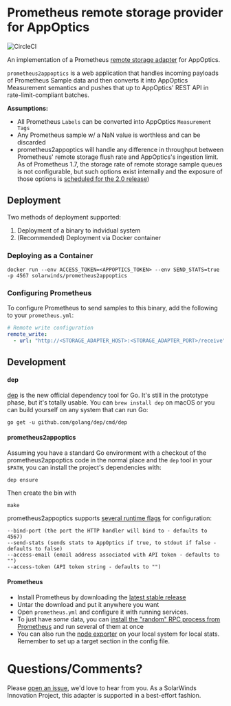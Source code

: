 # Prometheus remote storage provider for AppOptics

![CircleCI](https://circleci.com/gh/solarwinds/prometheus2appoptics.svg?style=svg&circle-token=51448f9d74b885c408a0831b4f81134a422f0f5c)

An implementation of a Prometheus [remote storage adapter](/prometheus/prometheus/tree/master/documentation/examples/remote_storage/remote_storage_adapter) for AppOptics.

`prometheus2appoptics` is a web application that handles incoming payloads of Prometheus Sample data and then converts it into AppOptics Measurement semantics and pushes that up to AppOptics' REST API in rate-limit-compliant batches.

**Assumptions:**

* All Prometheus `Labels` can be converted into AppOptics `Measurement Tags`
* Any Prometheus sample w/ a NaN value is worthless and can be discarded
* prometheus2appoptics will handle any difference in throughput between Prometheus' remote storage flush rate and AppOptics's ingestion limit. As of Prometheus 1.7, the storage rate of remote storage sample queues is not configurable, but such options exist internally and the exposure of those options is [scheduled for the 2.0 release](https://github.com/prometheus/prometheus/issues/3095))

## Deployment
Two methods of deployment supported:

1. Deployment of a binary to indvidual system
2. (Recommended) Deployment via Docker container

### Deploying as a Container
`docker run --env ACCESS_TOKEN=<APPOPTICS_TOKEN> --env SEND_STATS=true -p 4567 solarwinds/prometheus2appoptics`

### Configuring Prometheus

To configure Prometheus to send samples to this binary, add the following to your `prometheus.yml`:

```yaml
# Remote write configuration
remote_write:
  - url: "http://<STORAGE_ADAPTER_HOST>:<STORAGE_ADAPTER_PORT>/receive"
```

## Development

#### dep
[dep](https://github.com/golang/dep) is the new official dependency tool for Go. It's still in the prototype phase, but it's totally usable. You can `brew install dep` on macOS or you can build yourself on any system that can run Go:

`go get -u github.com/golang/dep/cmd/dep`


#### prometheus2appoptics
Assuming you have a standard Go environment with a checkout of the prometheus2appoptics code in the normal place and the `dep` tool in your `$PATH`, you can install the project's dependencies with:

`dep ensure`

Then create the bin with

`make`

prometheus2appoptics supports [several runtime flags](https://github.com/solarwinds/prometheus2appoptics/blob/master/config/config.go#L18-L21) for configuration:

```
--bind-port (the port the HTTP handler will bind to - defaults to 4567)
--send-stats (sends stats to AppOptics if true, to stdout if false - defaults to false)
--access-email (email address associated with API token - defaults to "")
--access-token (API token string - defaults to "")
```

#### Prometheus
* Install Prometheus by downloading the [latest stable release](https://github.com/prometheus/prometheus/releases/tag/v1.7.2)
* Untar the download and put it anywhere you want
* Open `prometheus.yml` and configure it with running services.
* To just have *some* data, you can [install the "random" RPC process from Prometheus](https://prometheus.io/docs/introduction/getting_started/#starting-up-some-sample-targets) and run several of them at once
* You can also run the [node exporter](https://github.com/prometheus/node_exporter) on your local system for local stats. Remember to set up a target section in the config file.

# Questions/Comments?
Please [open an issue](https://github.com/solarwinds/containers/issues/new), we'd love to hear from you. As a SolarWinds Innovation Project, this adapter is supported in a best-effort fashion.
